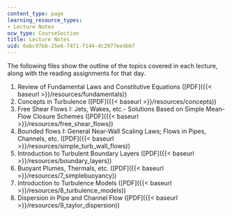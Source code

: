 ```yaml
---
content_type: page
learning_resource_types:
- Lecture Notes
ocw_type: CourseSection
title: Lecture Notes
uid: 0abc97bb-25e6-7471-f144-4c2977ee4bb7
---
```


The following files show the outline of the topics covered in each lecture, along with the reading assignments for that day.

1.  Review of Fundamental Laws and Constitutive Equations ([PDF]({{< baseurl >}}/resources/fundamentals))
2.  Concepts in Turbulence ([PDF]({{< baseurl >}}/resources/concepts))
3.  Free Shear Flows I: Jets, Wakes, etc.- Solutions Based on Simple Mean-Flow Closure Schemes ([PDF]({{< baseurl >}}/resources/free_shear_flows))
4.  Bounded flows I: General Near-Wall Scaling Laws; Flows in Pipes, Channels, etc. ([PDF]({{< baseurl >}}/resources/simple_turb_wall_flows))
5.  Introduction to Turbulent Boundary Layers ([PDF]({{< baseurl >}}/resources/boundary_layers))
6.  Buoyant Plumes, Thermals, etc. ([PDF]({{< baseurl >}}/resources/7_simplebuoyancy))
7.  Introduction to Turbulence Models ([PDF]({{< baseurl >}}/resources/8_turbulence_models))
8.  Dispersion in Pipe and Channel Flow ([PDF]({{< baseurl >}}/resources/9_taylor_dispersion))